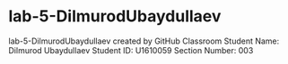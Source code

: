 # lab-5-DilmurodUbaydullaev
lab-5-DilmurodUbaydullaev created by GitHub Classroom
Student Name: Dilmurod Ubaydullaev
Student ID: U1610059
Section Number: 003
